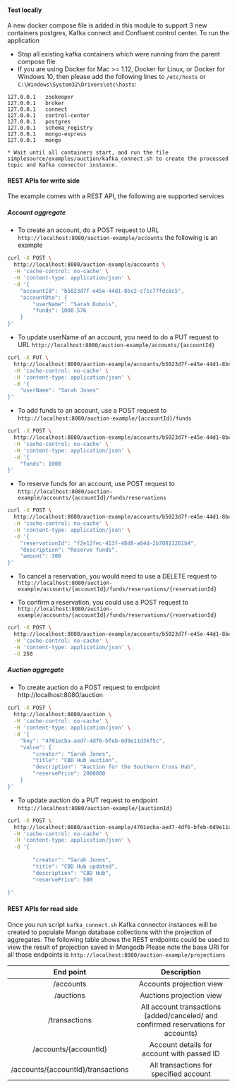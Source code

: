 
#### Test locally
A new docker compose file is added in this module to support 3 new containers postgres, Kafka connect and Confluent control center.
To run the application 

* Stop all existing kafka containers which were running from the parent compose file 
* If you are using Docker for Mac >= 1.12, Docker for Linux, or Docker for Windows 10, then please add the following lines 
      to `/etc/hosts` or `C:\Windows\System32\Drivers\etc\hosts`:
      
```
127.0.0.1   zookeeper
127.0.0.1   broker
127.0.0.1   connect
127.0.0.1   control-center
127.0.0.1   postgres
127.0.0.1   schema_registry
127.0.0.1   mongo-express
127.0.0.1   mongo
```
    * Wait until all containers start, and run the file simplesource/examples/auction/kafka_connect.sh to create the processed topic and Kafka connector instance.

#### REST APIs for write side

The example comes with a REST API, the following are supported services 

##### Account aggregate

* To create an account, do a POST request to URL `http://localhost:8080/auction-example/accounts` the following is an example
```bash
curl -X POST \
  http://localhost:8080/auction-example/accounts \
  -H 'cache-control: no-cache' \
  -H 'content-type: application/json' \
  -d '{
	"accountId": "b5023d7f-e45e-44d1-8bc2-c71c77fdc8c5",
	"accountDto": {
		"userName": "Sarah Dubois",
		"funds": 1000.576
	}
}'
```
    
* To update userName of an account, you need to do a PUT request to URL `http://localhost:8080/auction-example/accounts/{accountId}` 
    
```bash
curl -X PUT \
  http://localhost:8080/auction-example/accounts/b5023d7f-e45e-44d1-8bc2-c71c77fdc8c5 \
  -H 'cache-control: no-cache' \
  -H 'content-type: application/json' \
  -d '{
	"userName": "Sarah Jones"
}'
```

* To add funds to an account, use a POST request to `http://localhost:8080/auction-example/{accountId}/funds` 
```bash
curl -X POST \
  http://localhost:8080/auction-example/accounts/b5023d7f-e45e-44d1-8bc2-c71c77fdc8c5/funds \
  -H 'cache-control: no-cache' \
  -H 'content-type: application/json' \
  -d '{
	"funds": 1000
}'
```

* To reserve funds for an account, use POST request to `http://localhost:8080/auction-example/accounts/{accountId}/funds/reservations`
```bash
curl -X POST \
  http://localhost:8080/auction-example/accounts/b5023d7f-e45e-44d1-8bc2-c71c77fdc8c5/funds/reservations \
  -H 'cache-control: no-cache' \
  -H 'content-type: application/json' \
  -d '{
	"reservationId": "f2e12fec-413f-48d8-a64d-2b70811261b4",
	"description": "Reserve funds",
	"amount": 300
}'
```

* To cancel a reservation, you would need to use a DELETE request to `http://localhost:8080/auction-example/accounts/{accountId}/funds/reservations/{reservationId}`

* To confirm a reservation, you could use a POST request to `http://localhost:8080/auction-example/accounts/{accountId}/funds/reservations/{reservationId}` 
```bash
curl -X POST \
  http://localhost:8080/auction-example/accounts/b5023d7f-e45e-44d1-8bc2-c71c77fdc8c5/funds/reservations/f2e12fec-413f-48d8-a64d-2b70811261b4 \
  -H 'cache-control: no-cache' \
  -H 'content-type: application/json' \
  -d 250
```

##### Auction aggregate

* To create auction do a POST request to endpoint http://localhost:8080/auction 
```bash
curl -X POST \
  http://localhost:8080/auction \
  -H 'cache-control: no-cache' \
  -H 'content-type: application/json' \
  -d '{
	"key": "4701ecba-aed7-4df6-bfeb-6d9e11d36f5c",
	"value": {
		"creator": "Sarah Jones",
		"title": "CBD Hub auction",
		"description": "Auction for the Southern Cross Hub",
		"reservePrice": 2000000
	}
}'
```

* To update auction do a PUT request to endpoint `http://localhost:8080/auction-example/{auctionId}`
```bash
curl -X POST \
  http://localhost:8080/auction-example/4701ecba-aed7-4df6-bfeb-6d9e11d36f5c \
  -H 'cache-control: no-cache' \
  -H 'content-type: application/json' \
  -d '{
	
		"creator": "Sarah Jones",
		"title": "CBD Hub updated",
		"description": "CBD Hub",
		"reservePrice": 500
	
}'
```

#### REST APIs for read side

Once you run script `kafka_connect.sh`  Kafka connector instances will be created to populate Mongo database collections with the projection of
aggregates. The following table shows the REST endpoints could be used to view the result of projection saved in Mongodb
Please note the base URI for all those endpoints is `http://localhost:8080/auction-example/projections`


| End point | Description |
| :---: | :---: |
| /accounts | Accounts projection view |
| /auctions | Auctions projection view |
| /transactions | All account transactions (added/canceled/ and confirmed reservations for accounts) |
| /accounts/{accountId} | Account details for account with passed ID | 
| /accounts/{accountId}/transactions | All transactions for specified account | 

